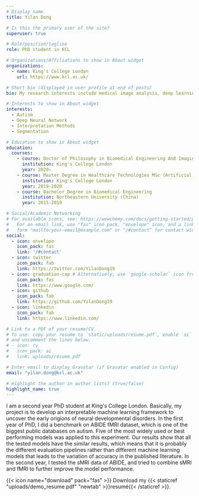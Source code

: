 ```yaml
---
# Display name
title: Yilan Dong

# Is this the primary user of the site?
superuser: true

# Role/position/tagline
role: PhD student in KCL

# Organizations/Affiliations to show in About widget
organizations:
  - name: King's College London
    url: https://www.kcl.ac.uk/

# Short bio (displayed in user profile at end of posts)
bio: My research interests include medical image analysis, deep learning neural network and interpretation methods.

# Interests to show in About widget
interests:
  - Autism
  - Deep Neural Network
  - Interpretation Methods
  - Segmentation

# Education to show in About widget
education:
  courses:
    - course: Doctor of Philosophy in Biomedical Engineering And Imaging Science Research FT (current)
      institution: King's College London
      year: 2020~
    - course: Master Degree in Healthcare Technologies MSc (Artificial Intelligence direction)
      institution: King's College London
      year: 2019-2020
    - course: Bachelor Degree in Biomedical Engineering
      institution: Northeastern University (China)
      year: 2015-2019

# Social/Academic Networking
# For available icons, see: https://wowchemy.com/docs/getting-started/page-builder/#icons
#   For an email link, use "fas" icon pack, "envelope" icon, and a link in the
#   form "mailto:your-email@example.com" or "/#contact" for contact widget.
social:
  - icon: envelope
    icon_pack: fas
    link: '/#contact'
  - icon: twitter
    icon_pack: fab
    link: https://twitter.com/YilanDong19
  - icon: graduation-cap # Alternatively, use `google-scholar` icon from `ai` icon pack
    icon_pack: fas
    link: https://www.google.com/
  - icon: github
    icon_pack: fab
    link: https://github.com/YilanDong19
  - icon: linkedin
    icon_pack: fab
    link: https://www.linkedin.com/

# Link to a PDF of your resume/CV.
# To use: copy your resume to `static/uploads/resume.pdf`, enable `ai` icons in `params.toml`,
# and uncomment the lines below.
# - icon: cv
#   icon_pack: ai
#   link: uploads/resume.pdf

# Enter email to display Gravatar (if Gravatar enabled in Config)
email: "yilan.dong@kcl.ac.uk"

# Highlight the author in author lists? (true/false)
highlight_name: true
---
```


I am a second year PhD student at King's College London. Basically, my project is to develop an interpretable machine learning framework to uncover the early origions of neural developmental disorders. In the first year of PhD, I did a benchmark on ABIDE fMRI dataset, which is one of the biggest public databases on autism. Five of the most widely used or best performing models was applied to this experiment. Our results show that all the tested models have the similar results, which means that it is probably the different evaluation pipelines rather than different machine learning models that leads to the variation of accuracy in the published literature. In the second year,  I tested the sMRI data of ABIDE, and tried to combine sMRI and fMRI to further improve the model performance.

{{< icon name="download" pack="fas" >}} Download my {{< staticref "uploads/demo_resume.pdf" "newtab" >}}resumé{{< /staticref >}}.
